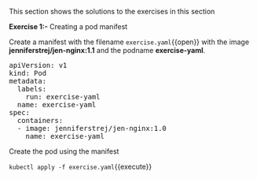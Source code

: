 This section shows the solutions to the exercises in this section

**Exercise 1:-** Creating a pod manifest

Create a manifest with the filename `exercise.yaml`{{open}} with the image **jenniferstrej/jen-nginx:1.1** and the podname **exercise-yaml**. 

<pre class="file"
data-filename="exercise.yaml"
data-target="replace">
apiVersion: v1
kind: Pod
metadata:
  labels:
    run: exercise-yaml
  name: exercise-yaml
spec:
  containers:
  - image: jenniferstrej/jen-nginx:1.0
    name: exercise-yaml</pre>

Create the pod using the manifest

`kubectl apply -f exercise.yaml`{{execute}}